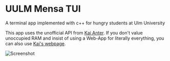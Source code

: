 # UULM Mensa TUI
A terminal app implemented with c++ for hungry students at Ulm University

This app uses the unofficial API from [Kai Anter](https://github.com/Tanikai/).
If you don't value unoccupied RAM and insist of using a Web-App for literally everything, you can also use [Kai's webpage](https://mensaplan.anter.dev/).

![Screenshot](https://user-images.githubusercontent.com/49213919/208321490-3507a53f-2826-4bf6-9812-79ef824f9637.png)
